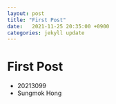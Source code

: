 ```yaml
---
layout: post
title: "First Post"
date:   2021-11-25 20:35:00 +0900
categories: jekyll update
---
```


# First Post

- 20213099
- Sungmok Hong